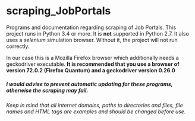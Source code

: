 # scraping_JobPortals
Programs and documentation regarding scraping of Job Portals. This project runs in Python 3.4 or more. It is **not** supported in Python 2.7. It also uses a *selenium* simulation browser. Without it, the project will not run correctly. 

In our case this is a Mozilla Firefox browser which additionally needs a geckodriver executable. **It is recommended that you use a browser of version 72.0.2 (Firefox Quantum) and a geckodriver version 0.26.0**

##### I would advise to prevent automatic updating for these programs, otherwise the scraping may fail.
###### *Keep in mind that all internet domains, paths to directories and files, file names and HTML tags are examples and should be changed before use.*
